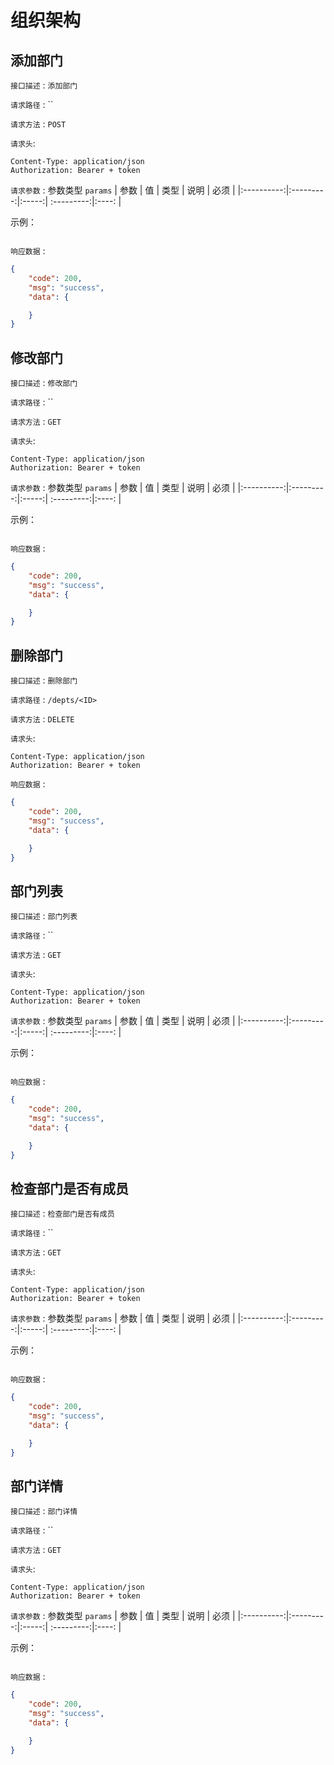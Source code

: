 # 组织架构
## 添加部门

`接口描述` : `添加部门`

`请求路径` :  ``

`请求方法` :  `POST`

`请求头`: 
```
Content-Type: application/json
Authorization: Bearer + token 
```

`请求参数` : 参数类型 `params`
| 参数        | 值           | 类型  | 说明 | 必须 | 
|:----------:|:---------:|:-----:|  :---------:|:----: |



示例：
```js

```

`响应数据` : 
```json
{
    "code": 200,
    "msg": "success",
    "data": {

    }
}
```
## 修改部门

`接口描述` : `修改部门`

`请求路径` :  ``

`请求方法` :  `GET`

`请求头`: 
```
Content-Type: application/json
Authorization: Bearer + token 
```

`请求参数` : 参数类型 `params`
| 参数        | 值           | 类型  | 说明 | 必须 | 
|:----------:|:---------:|:-----:|  :---------:|:----: |



示例：
```js

```

`响应数据` : 
```json
{
    "code": 200,
    "msg": "success",
    "data": {

    }
}
```
## 删除部门

`接口描述` : `删除部门`

`请求路径` :  `/depts/<ID>`

`请求方法` :  `DELETE`

`请求头`: 
```
Content-Type: application/json
Authorization: Bearer + token 
```

`响应数据` : 
```json
{
    "code": 200,
    "msg": "success",
    "data": {

    }
}
```
## 部门列表

`接口描述` : `部门列表`

`请求路径` :  ``

`请求方法` :  `GET`

`请求头`: 
```
Content-Type: application/json
Authorization: Bearer + token 
```

`请求参数` : 参数类型 `params`
| 参数        | 值           | 类型  | 说明 | 必须 | 
|:----------:|:---------:|:-----:|  :---------:|:----: |



示例：
```js

```

`响应数据` : 
```json
{
    "code": 200,
    "msg": "success",
    "data": {

    }
}
```
## 检查部门是否有成员

`接口描述` : `检查部门是否有成员`

`请求路径` :  ``

`请求方法` :  `GET`

`请求头`: 
```
Content-Type: application/json
Authorization: Bearer + token 
```

`请求参数` : 参数类型 `params`
| 参数        | 值           | 类型  | 说明 | 必须 | 
|:----------:|:---------:|:-----:|  :---------:|:----: |



示例：
```js

```

`响应数据` : 
```json
{
    "code": 200,
    "msg": "success",
    "data": {

    }
}
```
## 部门详情


`接口描述` : `部门详情`

`请求路径` :  ``

`请求方法` :  `GET`

`请求头`: 
```
Content-Type: application/json
Authorization: Bearer + token 
```

`请求参数` : 参数类型 `params`
| 参数        | 值           | 类型  | 说明 | 必须 | 
|:----------:|:---------:|:-----:|  :---------:|:----: |



示例：
```js

```

`响应数据` : 
```json
{
    "code": 200,
    "msg": "success",
    "data": {

    }
}
```